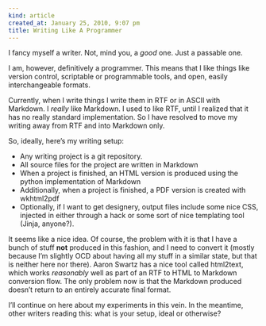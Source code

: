 ```yaml
---
kind: article
created_at: January 25, 2010, 9:07 pm
title: Writing Like A Programmer
---
```


<div><p>I fancy myself a writer. Not, mind you, a <em>good</em> one. Just a passable one.</p>
<p>I am, however, definitively a programmer. This means that I like things like version control, scriptable or programmable tools, and open, easily interchangeable formats.</p>
<p>Currently, when I write things I write them in RTF or in ASCII with Markdown. I <em>really</em> like Markdown. I used to like RTF, until I realized that it has no really standard implementation. So I have resolved to move my writing away from RTF and into Markdown only.</p>
<p>So, ideally, here&#8217;s my writing setup:</p>
<ul><li>Any writing project is a git repository.</li>
<li>All source files for the project are written in Markdown</li>
<li>When a project is finished, an HTML version is produced using the python implementation of Markdown</li>
<li>Additionally, when a project is finished, a PDF version is created with wkhtml2pdf</li>
<li>Optionally, if I want to get designery, output files include some nice CSS, injected in either through a hack or some sort of nice templating tool (Jinja, anyone?).</li>
</ul><p>It seems like a nice idea. Of course, the problem with it is that I have a bunch of stuff <strong>not</strong> produced in this fashion, and I need to convert it (mostly because I&#8217;m slightly OCD about having all my stuff in a similar state, but that is neither here nor there). Aaron Swartz has a nice tool called html2text, which works <em>reasonably</em> well as part of an RTF to HTML to Markdown conversion flow. The only problem now is that the Markdown produced doesn&#8217;t return to an entirely accurate final format.</p>
<p>I&#8217;ll continue on here about my experiments in this vein. In the meantime, other writers reading this: what is your setup, ideal or otherwise?</p></div>